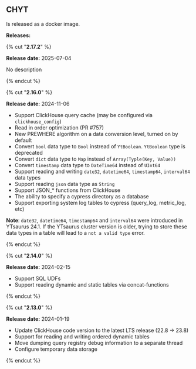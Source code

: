 ## CHYT


Is released as a docker image.




**Releases:**

{% cut "**2.17.2**" %}

**Release date:** 2025-07-04


No description

{% endcut %}


{% cut "**2.16.0**" %}

**Release date:** 2024-11-06


- Support ClickHouse query cache (may be configured via `clickhouse_config`)
- Read in order optimization (PR #757)
- New PREWHERE algorithm on a data conversion level, turned on by default
- Convert `bool` data type to `Bool` instread of `YtBoolean`. `YtBoolean` type is deprecated
- Convert `dict` data type to `Map` instead of `Array(Typle(Key, Value))`
- Convert `timestamp` data type to `DateTime64` instead of `UInt64`
- Support reading and writing `date32`, `datetime64`, `timestamp64`, `interval64` data types
- Support reading `json` data type as `String`
- Support JSON_* functions from ClickHouse
- The ability to specify a cypress directory as a database
- Support exporting system log tables to cypress (query_log, metric_log, etc)

**Note**: `date32`, `datetime64`, `timestamp64` and `interval64` were introduced in YTsaurus 24.1. If the YTsaurus cluster version is older, trying to store these data types in a table will lead to a `not a valid type` error.

{% endcut %}


{% cut "**2.14.0**" %}

**Release date:** 2024-02-15


- Support SQL UDFs
- Support reading dynamic and static tables via concat-functions

{% endcut %}


{% cut "**2.13.0**" %}

**Release date:** 2024-01-19


- Update ClickHouse code version to the latest LTS release (22.8 -> 23.8)
- Support for reading and writing ordered dynamic tables
- Move dumping query registry debug information to a separate thread
- Configure temporary data storage

{% endcut %}

